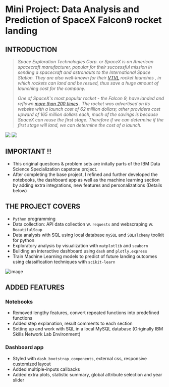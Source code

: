 # **Mini Project: Data Analysis and Prediction of SpaceX Falcon9 rocket landing**

## INTRODUCTION

> *Space Exploration Technologies Corp. or SpaceX is an American spacecraft manufacturer, popular for their successful mission in sending a spacecraft and astronauts to the International Space Station. They are also well-known for their [VTVL](https://en.wikipedia.org/wiki/VTVL) rocket launches , in which rockets can land and be resued, thus save a huge amount of launching cost for the company.*
>
> *One of SpaceX's most popular rocket - the Falcon 9, have landed and reflown [more than 200 times](https://en.wikipedia.org/wiki/List_of_Falcon_9_and_Falcon_Heavy_launches) . The rocket was advertised on its website with a launch cost of 62 million dollars; other providers cost upward of 165 million dollars each, much of the savings is because SpaceX can reuse the first stage. Therefore if we can determine if the first stage will land, we can determine the cost of a launch.*

![](https://cf-courses-data.s3.us.cloud-object-storage.appdomain.cloud/IBMDeveloperSkillsNetwork-DS0701EN-SkillsNetwork/lab_v2/images/landing_1.gif)
![](https://cf-courses-data.s3.us.cloud-object-storage.appdomain.cloud/IBMDeveloperSkillsNetwork-DS0701EN-SkillsNetwork/lab_v2/images/crash.gif)


## IMPORTANT !!
- This original questions & problem sets are initally parts of the IBM Data Science Specialization capstone project. 
- After completing the base project, I refined and further developed the notebooks, the dashboard app as well as the machine learning section by adding extra integrations, new features and personalizations (Details below)


## THE PROJECT COVERS
- `Python` programming
- Data collection: API data collection w. `requests` and webscraping w. `BeautifulSoup`
- Data analysis with SQL using local database `mySQL` and `SQLalchemy` toolkit for python
- Exploratory analysis by visualization with `matplotlib` and `seaborn`
- Building an interactive dashboard using `dash` and `plotly.express`
- Train Machine Learning models to predict of future landing outcomes using classification techniques with `scikit-learn`

![image](https://github.com/masonphung/project_falcon9/assets/131331827/11c3e7ac-fe07-4861-93fc-2dae37f74940)


## ADDED FEATURES
### Notebooks
- Removed lengthy features, convert repeated functions into predefined functions
- Added step explanation, result comments to each section
- Setting up and work with SQL in a local MySQL database (Originally IBM Skills Network Lab Environment)
### Dashboard app
- Styled with `dash_bootstrap_components`, external css, responsive customized layout
- Added multiple-inputs callbacks
- Added extra plots, statistic summary, global attribute selection and year slider
  

